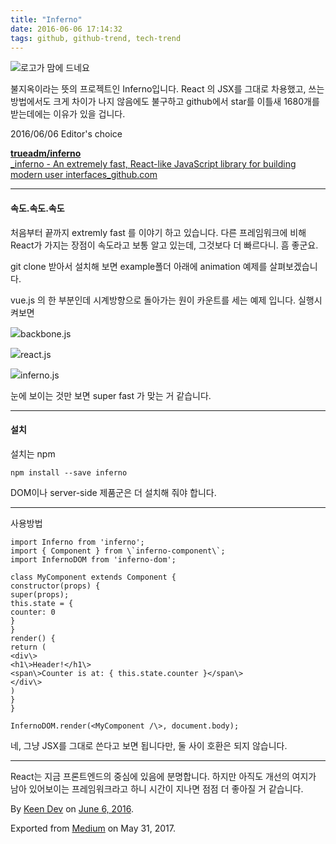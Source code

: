 ```yaml
---
title: "Inferno"
date: 2016-06-06 17:14:32
tags: github, github-trend, tech-trend 
---
```



![][image0]로고가 맘에 드네요

불지옥이라는 뜻의 프로젝트인 Inferno입니다. React 의 JSX를 그대로 차용했고, 쓰는 방법에서도 크게 차이가 나지 않음에도 불구하고 github에서 star를 이틀새 1680개를 받는데에는 이유가 있을 겁니다.

2016/06/06 Editor's choice

[**trueadm/inferno**  
_inferno - An extremely fast, React-like JavaScript library for building modern user interfaces_github.com][anchor0][][anchor1]

---

#### 속도.속도.속도

처음부터 끝까지 extremly fast 를 이야기 하고 있습니다. 다른 프레임워크에 비해 React가 가지는 장점이 속도라고 보통 알고 있는데, 그것보다 더 빠르다니. 흠 좋군요.

git clone 받아서 설치해 보면 example폴더 아래에 animation 예제를 살펴보겠습니다.

vue.js 의 한 부분인데 시계방향으로 돌아가는 원이 카운트를 세는 예제 입니다. 실행시켜보면

![][image1]backbone.js

![][image2]react.js

![][image3]inferno.js

눈에 보이는 것만 보면 super fast 가 맞는 거 같습니다.

---

#### 설치

설치는 npm
    
    npm install --save inferno

DOM이나 server-side 제품군은 더 설치해 줘야 합니다.

---

사용방법
    
    import Inferno from 'inferno';  
    import { Component } from \`inferno-component\`;  
    import InfernoDOM from 'inferno-dom';  
      
    class MyComponent extends Component {  
    constructor(props) {  
    super(props);  
    this.state = {  
    counter: 0  
    }  
    }  
    render() {  
    return (  
    <div\>  
    <h1\>Header!</h1\>  
    <span\>Counter is at: { this.state.counter }</span\>  
    </div\>  
    )  
    }  
    }  
      
    InfernoDOM.render(<MyComponent /\>, document.body);

네, 그냥 JSX를 그대로 쓴다고 보면 됩니다만, 둘 사이 호환은 되지 않습니다.

---

React는 지금 프론트엔드의 중심에 있음에 분명합니다. 하지만 아직도 개선의 여지가 남아 있어보이는 프레임워크라고 하니 시간이 지나면 점점 더 좋아질 거 같습니다.

By [Keen Dev][anchor2] on [June 6, 2016][anchor3].

Exported from [Medium][anchor4] on May 31, 2017\.


[anchor0]: https://github.com/trueadm/inferno "https://github.com/trueadm/inferno"
[anchor1]: https://github.com/trueadm/inferno
[anchor2]: https://medium.com/@keendev
[anchor3]: https://medium.com/p/f3c1a8e2f8d6
[anchor4]: https://medium.com


[image0]: /images/1*ROmwB3N0h2K0fwsMQL20Zg.png
[image1]: /images/1*zOlwP0_9_BW3jQG4eAZSrg.gif
[image2]: /images/1*xHGKZiUD0I9B2bNUK7BUNQ.gif
[image3]: /images/1*WmxrLX6Q4Abes14Un7z-zg.gi
